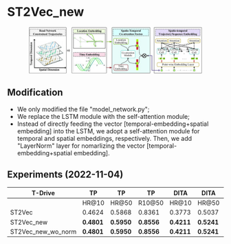 # ST2Vec_new

<div align=center>
<img src=./fig/framework.jpg width="80%" ></img>
</div>


## Modification
- We only modified the file "model_network.py";
- We replace the LSTM module with the self-attention module;
- Instead of directly feeding the vector [temporal-embedding+spatial embedding] into the LSTM, we adopt a self-attention module for temporal and spatial embeddings, respectively. Then, we add "LayerNorm" layer for nomarlizing the vector [temporal-embedding+spatial embedding].


## Experiments (2022-11-04)
|  T-Drive   | TP     | TP     | TP     | DITA   | DITA   | DITA   | LCRS   | LCRS   | LCRS   |
|------------|--------|--------|--------|--------|--------|--------|--------|--------|--------|
|            | HR@10  | HR@50  | R10@50 | HR@10  | HR@50  | R10@50 | HR@10  | HR@50  | R10@50 |
| ST2Vec     | 0.4624 | 0.5868 | 0.8361 | 0.3773 | 0.5037 | 0.7031 | **0.1806** | **0.5469** | **0.7293** |
| ST2Vec_new | **0.4801** | **0.5950** | **0.8556** | **0.4211** | **0.5241** | **0.8102** | 0.1744 | 0.5278 | 0.6438 |
| ST2Vec_new_wo_norm | **0.4801** | **0.5950** | **0.8556** | **0.4211** | **0.5241** | **0.8102** | 0.1744 | 0.5278 | 0.6438 |
